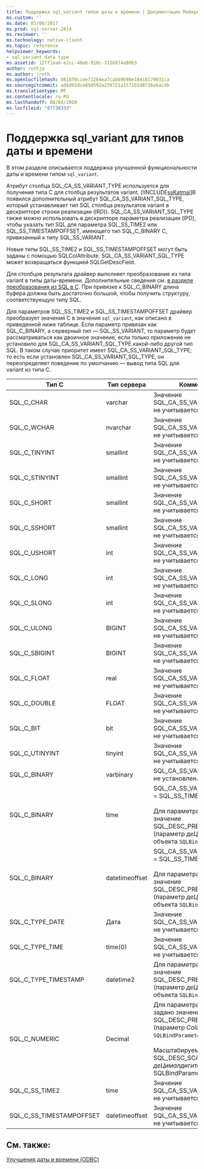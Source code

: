 ```yaml
---
title: Поддержка sql_variant типов даты и времени | Документация Майкрософт
ms.custom: ''
ms.date: 03/06/2017
ms.prod: sql-server-2014
ms.reviewer: ''
ms.technology: native-client
ms.topic: reference
helpviewer_keywords:
- sql_variant data type
ms.assetid: 12ff1ea6-e2cc-40e6-910c-3126974a90b3
author: rothja
ms.author: jroth
ms.openlocfilehash: 0818f0ccee72264ea7cab69b90e18418179031ca
ms.sourcegitcommit: ad4d92dce894592a259721a1571b1d8736abacdb
ms.translationtype: MT
ms.contentlocale: ru-RU
ms.lasthandoff: 08/04/2020
ms.locfileid: "87738333"
---
```

# <a name="sql_variant-support-for-date-and-time-types"></a>Поддержка sql_variant для типов даты и времени
  В этом разделе описывается поддержка улучшенной функциональности даты и времени типом `sql_variant`.  
  
 Атрибут столбца SQL_CA_SS_VARIANT_TYPE используется для получения типа C для столбца результатов variant. [!INCLUDE[ssKatmai](../../includes/sskatmai-md.md)]В  появился дополнительный атрибут SQL_CA_SS_VARIANT_SQL_TYPE, который устанавливает тип SQL столбца результатов variant в дескрипторе строки реализации (IRD)). SQL_CA_SS_VARIANT_SQL_TYPE также можно использовать в дескрипторе параметра реализации (IPD), чтобы указать тип SQL для параметра SQL_SS_TIME2 или SQL_SS_TIMESTAMPOFFSET, имеющего тип SQL_C_BINARY C, привязанный к типу SQL_SS_VARIANT.  
  
 Новые типы SQL_SS_TIME2 и SQL_SS_TIMESTAMPOFFSET могут быть заданы с помощью SQLColAttribute. SQL_CA_SS_VARIANT_SQL_TYPE может возвращаться функцией SQLGetDescField.  
  
 Для столбцов результата драйвер выполняет преобразование из типа variant в типы даты-времени. Дополнительные сведения см. [в разделе преобразования из SQL в C](datetime-data-type-conversions-from-sql-to-c.md). При привязке к SQL_C_BINARY длина буфера должна быть достаточно большой, чтобы получить структуру, соответствующую типу SQL.  
  
 Для параметров SQL_SS_TIME2 и SQL_SS_TIMESTAMPOFFSET драйвер преобразует значения C в значения `sql_variant`, как описано в приведенной ниже таблице. Если параметр привязан как SQL_C_BINARY, а серверный тип — SQL_SS_VARIANT, то параметр будет рассматриваться как двоичное значение, если только приложение не установило для SQL_CA_SS_VARIANT_SQL_TYPE какой-либо другой тип SQL. В таком случае приоритет имеет SQL_CA_SS_VARIANT_SQL_TYPE; то есть если установлен SQL_CA_SS_VARIANT_SQL_TYPE, он переопределяет поведение по умолчанию — вывод типа SQL для variant из типа C.  
  
|Тип C|Тип сервера|Комментарии|  
|------------|-----------------|--------------|  
|SQL_C_CHAR|varchar|Значение SQL_CA_SS_VARIANT_SQL_TYPE не учитывается.|  
|SQL_C_WCHAR|nvarchar|Значение SQL_CA_SS_VARIANT_SQL_TYPE не учитывается.|  
|SQL_C_TINYINT|smallint|Значение SQL_CA_SS_VARIANT_SQL_TYPE не учитывается.|  
|SQL_C_STINYINT|smallint|Значение SQL_CA_SS_VARIANT_SQL_TYPE не учитывается.|  
|SQL_C_SHORT|smallint|Значение SQL_CA_SS_VARIANT_SQL_TYPE не учитывается.|  
|SQL_C_SSHORT|smallint|Значение SQL_CA_SS_VARIANT_SQL_TYPE не учитывается.|  
|SQL_C_USHORT|int|Значение SQL_CA_SS_VARIANT_SQL_TYPE не учитывается.|  
|SQL_C_LONG|int|Значение SQL_CA_SS_VARIANT_SQL_TYPE не учитывается.|  
|SQL_C_SLONG|int|Значение SQL_CA_SS_VARIANT_SQL_TYPE не учитывается.|  
|SQL_C_ULONG|BIGINT|Значение SQL_CA_SS_VARIANT_SQL_TYPE не учитывается.|  
|SQL_C_SBIGINT|BIGINT|Значение SQL_CA_SS_VARIANT_SQL_TYPE не учитывается.|  
|SQL_C_FLOAT|real|Значение SQL_CA_SS_VARIANT_SQL_TYPE не учитывается.|  
|SQL_C_DOUBLE|FLOAT|Значение SQL_CA_SS_VARIANT_SQL_TYPE не учитывается.|  
|SQL_C_BIT|bit|Значение SQL_CA_SS_VARIANT_SQL_TYPE не учитывается.|  
|SQL_C_UTINYINT|tinyint|Значение SQL_CA_SS_VARIANT_SQL_TYPE не учитывается.|  
|SQL_C_BINARY|varbinary|SQL_CA_SS_VARIANT_SQL_TYPE не установлен.|  
|SQL_C_BINARY|time|SQL_CA_SS_VARIANT_SQL_TYPE = SQL_SS_TIME2<br /><br /> Для параметра Scale задано значение SQL_DESC_PRECISION (параметр *деЦималдигитс* объекта `SQLBindParameter` ).|  
|SQL_C_BINARY|datetimeoffset|SQL_CA_SS_VARIANT_SQL_TYPE = SQL_SS_TIMESTAMPOFFSET<br /><br /> Для параметра Scale задано значение SQL_DESC_PRECISION (параметр *деЦималдигитс* объекта `SQLBindParameter` ).|  
|SQL_C_TYPE_DATE|Дата|Значение SQL_CA_SS_VARIANT_SQL_TYPE не учитывается.|  
|SQL_C_TYPE_TIME|time(0)|Значение SQL_CA_SS_VARIANT_SQL_TYPE не учитывается.|  
|SQL_C_TYPE_TIMESTAMP|datetime2|Для параметра Scale задано значение SQL_DESC_PRECISION (параметр *деЦималдигитс* объекта `SQLBindParameter` ).|  
|SQL_C_NUMERIC|Decimal|Для параметра Precision задано значение SQL_DESC_PRECISION (параметр *ColumnSize* объекта `SQLBindParameter` ).<br /><br /> Масштабируемый набор на SQL_DESC_SCALE (параметр *деЦималдигитс* параметра SQLBindParameter).|  
|SQL_C_SS_TIME2|time|Значение SQL_CA_SS_VARIANT_SQL_TYPE не учитывается.|  
|SQL_C_SS_TIMESTAMPOFFSET|datetimeoffset|Значение SQL_CA_SS_VARIANT_SQL_TYPE не учитывается.|  
  
## <a name="see-also"></a>См. также:  
 [Улучшения даты и времени &#40;ODBC&#41;](date-and-time-improvements-odbc.md)  
  
  

